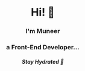 <h1 align="center" color="red">Hi! 🤖</h1>

<h3 align="center">I'm Muneer</h3>
<h3 align="center" text-color>a Front-End Developer...</h3>

 
 <h5 align="center">Stay Hydrated 🥤</h5>





